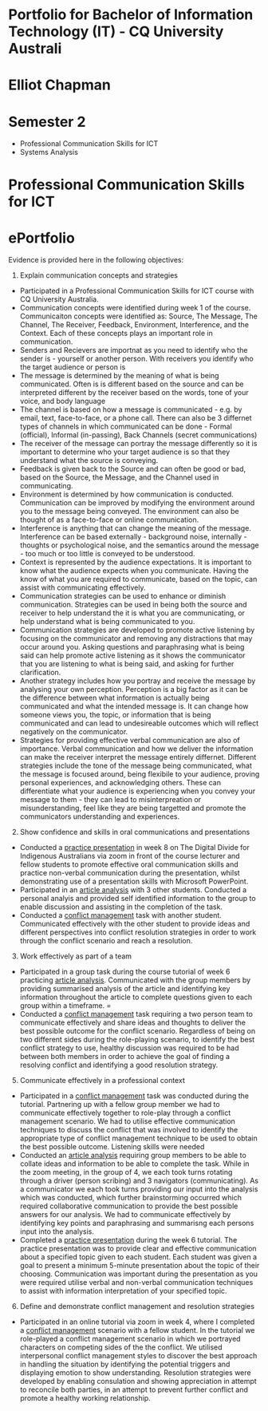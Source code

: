 # Portfolio for Bachelor of Information Technology (IT) - CQ University Australi
# Elliot Chapman

# Semester 2
- Professional Communication Skills for ICT
- Systems Analysis

# Professional Communication Skills for ICT
# ePortfolio
Evidence is provided here in the following objectives:
1. Explain communication concepts and strategies
- Participated in a Professional Communication Skills for ICT course with CQ University Australia.
- Communication concepts were identified during week 1 of the course. Communicaiton concepts were identified as: Source, The Message, The Channel, The Receiver, Feedback, Environment, Interference, and the Context. Each of these concepts plays an important role in communication.
- Senders and Recievers are importnat as you need to identify who the sender is - yourself or another person. With receivers you identify who the target audience or person is
- The message is determined by the meaning of what is being communicated. Often is is different based on the source and can be interpreted different by the receiver based on the words, tone of your voice, and body language
- The channel is based on how a message is communicated - e.g. by email, text, face-to-face, or a phone call. There can also be 3 differnet types of channels in which communicated can be done - Formal (official), Informal (in-passing), Back Channels (secret communications)
- The receiver of the message can portray the message differently so it is important to determine who your target audience is so that they understand what the source is conveying.
- Feedback is given back to the Source and can often be good or bad, based on the Source, the Message, and the Channel used in communicating.
- Environment is determined by how communication is conducted. Communication can be improved by modifying the environment around you to the message being conveyed. The environment can also be thought of as a face-to-face or online communication.
- Interference is anything that can change the meaning of the message. Interference can be based externally - background noise, internally - thoughts or psychological noise, and the semantics around the message - too much or too little is conveyed to be understood.
- Context is represented by the audience expectations. It is important to know what the audience expects when you communicate. Having the know of what you are required to communicate, based on the topic, can assist with communicating effectively.
- Communication strategies can be used to enhance or diminish communication. Strategies can be used in being both the source and receiver to help understand the it is what you are communicating, or help understand what is being communicated to you. 
- Communication strategies are developed to promote active listening by focusing on the communicator and removing any distractions that may occur around you. Asking questions and paraphrasing what is being said can help promote active listening as it shows the communicator that you are listening to what is being said, and asking for further clarification.
- Another strategy includes how you portray and receive the message by analysing your own perception. Perception is a big factor as it can be the difference between what information is actually being communicated and what the intended message is. It can change how someone views you, the topic, or information that is being communicated and can lead to undesireable outcomes which will reflect negatively on the communicator.
- Strategies for providing effective verbal communication are also of importance. Verbal communication and how we deliver the information can make the receiver interpret the message entirely differnet. Different strategies include the tone of the message being communicated, what the message is focused around, being flexibile to your audience, proving personal experiences, and acknowledging others. These can differentiate what your audience is experiencing when you convey your message to them - they can lead to misinterpreation or misunderstanding, feel like they are being targetted and promote the communicators understanding and experiences.

2. Show confidence and skills in oral communications and presentations
- Conducted a [practice presentation](Week%207%20-%20Practice%20Presentation.mp4) in week 8 on The Digital Divide for Indigenous Australians via zoom in front of the course lecturer and fellow students to promote effective oral communication skills and practice non-verbal communication during the presentation, whilst demonstrating use of a presentation skills with Microsoft PowerPoint.
- Participated in an [article analysis](11239%20Mob%20Writing.docx) with 3 other students. Conducted a personal analyis and provided self identified information to the group to enable discussion and assisting in the completion of the task.
- Conducted a [conflict management](Wk4%20Conflict%20Scenario.docx) task with another student. Communicated effectively with the other student to provide ideas and different perspectives into conflict resolution strategies in order to work through the conflict scenario and reach a resolution.

3. Work effectively as part of a team
- Participated in a group task during the course tutorial of week 6 practicing [article analysis](11239%20Mob%20Writing.docx). Communicated with the group members by providing summarised analysis of the article and identifying key information throughout the article to complete questions given to each group within a timeframe. =
- Conducted a [conflict management](Wk4%20Conflict%20Scenario.docx) task requiring a two person team to communicate effectively and share ideas and thoughts to deliver the best possible outcome for the conflict scenario. Regardless of being on two different sides during the role-playing scenario, to identify the best conflict strategy to use, healthy discussion was required to be had between both members in order to achieve the goal of finding a resolving conflict and identifying a good resolution strategy.

5. Communicate effectively in a professional context
- Participated in a [conflict management](Wk4%20Conflict%20Scenario.docx) task was conducted during the tutorial. Partnering up with a fellow group member we had to communicate effectively together to role-play through a conflict management scenario. We had to utilise effective communication techniques to discuss the conflict that was involved to identify the appropriate type of conflict management technique to be used to obtain the best possible outcome. Listening skills were needed 
- Conducted an [article analysis](11239%20Mob%20Writing.docx) requiring group members to be able to collate ideas and information to be able to complete the task. While in the zoom meeting, in the group of 4, we each took turns rotating through a driver (person scribing) and 3 navigators (communicating). As a communicator we each took turns providing our input into the analysis which was conducted, which further brainstorming occurred which required collaborative communication to provide the best possible answers for our analysis. We had to communicate effectively by identifying key points and paraphrasing and summarisng each persons input into the analysis.
- Completed a [practice presentation](Week%207%20-%20Practice%20Presentation.mp4) during the week 6 tutorial. The practice presentation was to provide clear and effective communication about a specified topic given to each student. Each student was given a goal to present a minimum 5-minute presentation about the topic of their choosing. Communication was important during the presentation as you were required utilise verbal and non-verbal communication techniques to assist with information interpretation of your specified topic. 

6. Define and demonstrate conflict management and resolution strategies
- Participated in an online tutorial via zoom in week 4, where I completed a [conflict management](Wk4%20Conflict%20Scenario.docx) scenario with a fellow student. In the tutorial we role-played a conflict management scenario in which we portrayed characters on competing sides of the the conflict. We utilised interpersonal conflict management styles to discover the best approach in handling the situation by identifying the potential triggers and displaying emotion to show understanding. Resolution strategies were developed by enabling consulation and showing appreciation in attempt to reconcile both parties, in an attempt to prevent further conflict and promote a healthy working relationship.
